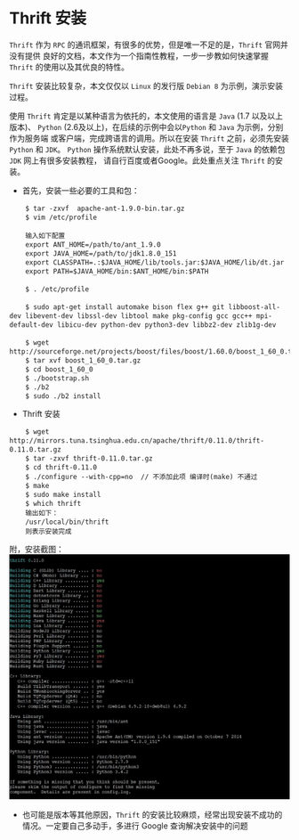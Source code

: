 # Thrift 安装

`Thrift` 作为 `RPC` 的通讯框架，有很多的优势，但是唯一不足的是，`Thrift` 官网并没有提供
良好的文档，本文作为一个指南性教程，一步一步教如何快速掌握 `Thrift` 的使用以及其优良的特性。

`Thrift` 安装比较复杂，本文仅仅以 `Linux` 的发行版 `Debian 8` 为示例，演示安装过程。

使用 `Thrift` 肯定是以某种语言为依托的，本文使用的语言是 `Java` (1.7 以及以上版本)、
`Python` (2.6及以上)，在后续的示例中会以`Python` 和 `Java` 为示例，分别作为服务端
或客户端，完成跨语言的调用。所以在安装 `Thrift` 之前，必须先安装 `Python` 和 `JDK`。
`Python` 操作系统默认安装，此处不再多说，至于 `Java` 的依赖包 `JDK` 网上有很多安装教程，
请自行百度或者Google。此处重点关注 `Thrift` 的安装。

- 首先，安装一些必要的工具和包：   
```
    $ tar -zxvf  apache-ant-1.9.0-bin.tar.gz
    $ vim /etc/profile
    
    输入如下配置
    export ANT_HOME=/path/to/ant_1.9.0
    export JAVA_HOME=/path/to/jdk1.8.0_151
    export CLASSPATH=.:$JAVA_HOME/lib/tools.jar:$JAVA_HOME/lib/dt.jar
    export PATH=$JAVA_HOME/bin:$ANT_HOME/bin:$PATH
    
    $ . /etc/profile
    
    $ sudo apt-get install automake bison flex g++ git libboost-all-dev libevent-dev libssl-dev libtool make pkg-config gcc gcc++ mpi-default-dev libicu-dev python-dev python3-dev libbz2-dev zlib1g-dev
    
    $ wget http://sourceforge.net/projects/boost/files/boost/1.60.0/boost_1_60_0.tar.gz  
    $ tar xvf boost_1_60_0.tar.gz
    $ cd boost_1_60_0
    $ ./bootstrap.sh
    $ ./b2
    $ sudo ./b2 install 
```

- Thrift 安装  

```
    $ wget http://mirrors.tuna.tsinghua.edu.cn/apache/thrift/0.11.0/thrift-0.11.0.tar.gz
    $ tar -zxvf thrift-0.11.0.tar.gz
    $ cd thrift-0.11.0
    $ ./configure --with-cpp=no  // 不添加此项 编译时(make) 不通过
    $ make
    $ sudo make install
    $ which thrift
    输出如下：
    /usr/local/bin/thrift
    则表示安装完成
```
附，安装截图：   
![执行configure 命令之后的截图](../images/debian_thrift_install.jpg)

- 也可能是版本等其他原因，`Thrift` 的安装比较麻烦，经常出现安装不成功的情况。一定要自己多动手，多进行 Google 查询解决安装中的问题


